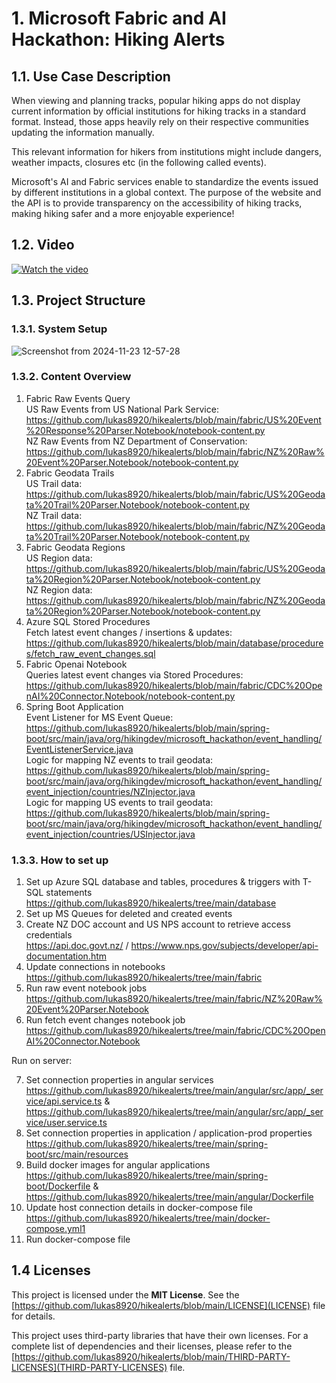 # 1. Microsoft Fabric and AI Hackathon: Hiking Alerts

## 1.1. Use Case Description
When viewing and planning tracks, popular hiking apps do not display current information by official institutions for hiking tracks in a standard format. Instead, those apps heavily rely on their respective communities updating the information manually.

This relevant information for hikers from institutions might include dangers, weather impacts, closures etc (in the following called events).

Microsoft's AI and Fabric services enable to standardize the events issued by different institutions in a global context. The purpose of the website and the API is to provide transparency on the accessibility of hiking tracks, making hiking safer and a more enjoyable experience!

## 1.2. Video
[![Watch the video](https://img.youtube.com/vi/QYnjiuvA630/0.jpg)](https://www.youtube.com/watch?v=QYnjiuvA630)

## 1.3. Project Structure
### 1.3.1. System Setup
![Screenshot from 2024-11-23 12-57-28](https://github.com/user-attachments/assets/2bfca025-da49-47f6-90d1-b0023bc5b01f)

### 1.3.2. Content Overview

1) Fabric Raw Events Query<br>
   US Raw Events from US National Park Service:<br>
   https://github.com/lukas8920/hikealerts/blob/main/fabric/US%20Event%20Response%20Parser.Notebook/notebook-content.py<br>
   NZ Raw Events from NZ Department of Conservation:<br>
   https://github.com/lukas8920/hikealerts/blob/main/fabric/NZ%20Raw%20Event%20Parser.Notebook/notebook-content.py<br>
3) Fabric Geodata Trails<br>
   US Trail data:<br>
   https://github.com/lukas8920/hikealerts/blob/main/fabric/US%20Geodata%20Trail%20Parser.Notebook/notebook-content.py<br>
   NZ Trail data:<br>
   https://github.com/lukas8920/hikealerts/blob/main/fabric/NZ%20Geodata%20Trail%20Parser.Notebook/notebook-content.py<br>
5) Fabric Geodata Regions<br>
   US Region data:<br>
   https://github.com/lukas8920/hikealerts/blob/main/fabric/US%20Geodata%20Region%20Parser.Notebook/notebook-content.py<br>
   NZ Region data:<br> https://github.com/lukas8920/hikealerts/blob/main/fabric/NZ%20Geodata%20Region%20Parser.Notebook/notebook-content.py<br>
7) Azure SQL Stored Procedures<br>
   Fetch latest event changes / insertions & updates:<br>
   https://github.com/lukas8920/hikealerts/blob/main/database/procedures/fetch_raw_event_changes.sql<br>
9) Fabric Openai Notebook<br> 
   Queries latest event changes via Stored Procedures:<br>
   https://github.com/lukas8920/hikealerts/blob/main/fabric/CDC%20OpenAI%20Connector.Notebook/notebook-content.py<br>
11) Spring Boot Application<br>
   Event Listener for MS Event Queue:<br>
   https://github.com/lukas8920/hikealerts/blob/main/spring-boot/src/main/java/org/hikingdev/microsoft_hackathon/event_handling/EventListenerService.java<br>
   Logic for mapping NZ events to trail geodata:<br>
   https://github.com/lukas8920/hikealerts/blob/main/spring-boot/src/main/java/org/hikingdev/microsoft_hackathon/event_handling/event_injection/countries/NZInjector.java<br>
   Logic for mapping US events to trail geodata:<br>
   https://github.com/lukas8920/hikealerts/blob/main/spring-boot/src/main/java/org/hikingdev/microsoft_hackathon/event_handling/event_injection/countries/USInjector.java<br>

### 1.3.3. How to set up
1) Set up Azure SQL database and tables, procedures & triggers with T-SQL statements<br>
   https://github.com/lukas8920/hikealerts/tree/main/database
2) Set up MS Queues for deleted and created events
3) Create NZ DOC account and US NPS account to retrieve access credentials<br>
   https://api.doc.govt.nz/ / https://www.nps.gov/subjects/developer/api-documentation.htm
4) Update connections in notebooks<br> 
   https://github.com/lukas8920/hikealerts/tree/main/fabric
5) Run raw event notebook jobs<br> 
   https://github.com/lukas8920/hikealerts/tree/main/fabric/NZ%20Raw%20Event%20Parser.Notebook
6) Run fetch event changes notebook job<br> 
   https://github.com/lukas8920/hikealerts/tree/main/fabric/CDC%20OpenAI%20Connector.Notebook

Run on server:

7) Set connection properties in angular services<br> 
   https://github.com/lukas8920/hikealerts/tree/main/angular/src/app/_service/api.service.ts & https://github.com/lukas8920/hikealerts/tree/main/angular/src/app/_service/user.service.ts
8) Set connection properties in application / application-prod properties<br> 
   https://github.com/lukas8920/hikealerts/tree/main/spring-boot/src/main/resources
9) Build docker images for angular applications<br> 
   https://github.com/lukas8920/hikealerts/tree/main/spring-boot/Dockerfile & https://github.com/lukas8920/hikealerts/tree/main/angular/Dockerfile
10) Update host connection details in docker-compose file<br>
    https://github.com/lukas8920/hikealerts/tree/main/docker-compose.yml1
11) Run docker-compose file

## 1.4 Licenses
This project is licensed under the **MIT License**. See the [https://github.com/lukas8920/hikealerts/blob/main/LICENSE](LICENSE) file for details.

This project uses third-party libraries that have their own licenses. For a complete list of dependencies and their licenses, please refer to the [https://github.com/lukas8920/hikealerts/blob/main/THIRD-PARTY-LICENSES](THIRD-PARTY-LICENSES) file.